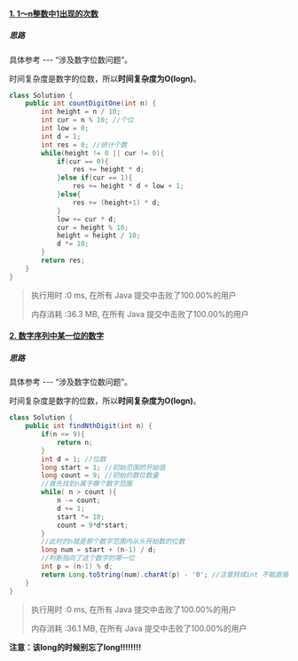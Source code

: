 #### [1. 1～n整数中1出现的次数](https://leetcode-cn.com/problems/1nzheng-shu-zhong-1chu-xian-de-ci-shu-lcof/)

##### 思路

具体参考 --- “涉及数字位数问题”。

时间复杂度是数字的位数，所以**时间复杂度为O(logn)**。

```java
class Solution {
    public int countDigitOne(int n) {
        int height = n / 10;
        int cur = n % 10; //个位
        int low = 0;
        int d = 1;
        int res = 0; //统计个数
        while(height != 0 || cur != 0){ 
            if(cur == 0){
                res += height * d;
            }else if(cur == 1){
                res += height * d + low + 1; 
            }else{
                res += (height+1) * d;
            }
            low += cur * d;
            cur = height % 10;
            height = height / 10;
            d *= 10; 
        }
        return res;
    }
}
```

> 执行用时 :0 ms, 在所有 Java 提交中击败了100.00%的用户
>
> 内存消耗 :36.3 MB, 在所有 Java 提交中击败了100.00%的用户

#### [2. 数字序列中某一位的数字](https://leetcode-cn.com/problems/shu-zi-xu-lie-zhong-mou-yi-wei-de-shu-zi-lcof/)

##### 思路

具体参考 --- “涉及数字位数问题”。

时间复杂度是数字的位数，所以**时间复杂度为O(logn)**。

```java
class Solution {
    public int findNthDigit(int n) {
        if(n <= 9){
            return n;
        }
        int d = 1; //位数
        long start = 1; //初始范围的开始值
        long count = 9; //初始的数位数量
        //首先找到n属于哪个数字范围
        while( n > count ){
            n -= count;
            d += 1;
            start *= 10;
            count = 9*d*start;
        }
        //此时的n就是那个数字范围内从头开始数的位数
        long num = start + (n-1) / d;
        //判断指向了这个数字的哪一位
        int p = (n-1) % d;
        return Long.toString(num).charAt(p) - '0'; //注意转成int 不能直接字符转，得-'0'
    }
}
```

> 执行用时 :0 ms, 在所有 Java 提交中击败了100.00%的用户
>
> 内存消耗 :36.1 MB, 在所有 Java 提交中击败了100.00%的用户

**注意：该long的时候别忘了long!!!!!!!!**